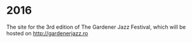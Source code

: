 # 2016
The site for the 3rd edition of The Gardener Jazz Festival, which will be hosted on http://gardenerjazz.ro
